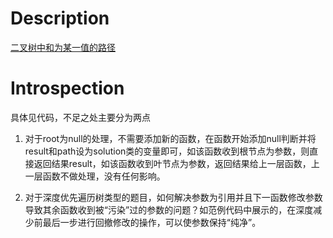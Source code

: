 # Description

[二叉树中和为某一值的路径](https://www.nowcoder.com/practice/b736e784e3e34731af99065031301bca?tpId=13&tqId=11177&tPage=1&rp=1&ru=/ta/coding-interviews&qru=/ta/coding-interviews/question-ranking)

# Introspection

具体见代码，不足之处主要分为两点

1. 对于root为null的处理，不需要添加新的函数，在函数开始添加null判断并将result和path设为solution类的变量即可，如该函数收到根节点为参数，则直接返回结果result，如该函数收到叶节点为参数，返回结果给上一层函数，上一层函数不做处理，没有任何影响。

2. 对于深度优先遍历树类型的题目，如何解决参数为引用并且下一函数修改参数导致其余函数收到被“污染”过的参数的问题？如范例代码中展示的，在深度减少前最后一步进行回撤修改的操作，可以使参数保持“纯净”。